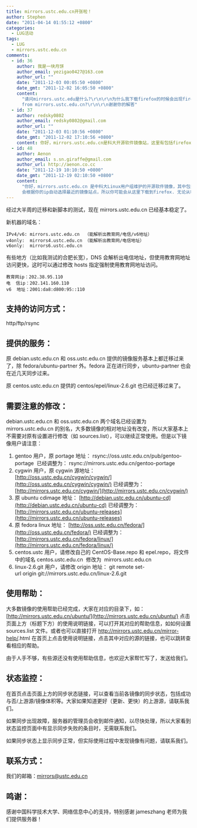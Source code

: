 ```yaml
---
title: mirrors.ustc.edu.cn开张啦！
author: Stephen
date: "2011-04-14 01:55:12 +0800"
categories:
  - LUG活动
tags:
  - LUG
  - mirrors.ustc.edu.cn
comments:
  - id: 36
    author: 我是一块月饼
    author_email: yezigao0427@163.com
    author_url: ""
    date: "2011-12-03 00:05:50 +0800"
    date_gmt: "2011-12-02 16:05:50 +0800"
    content:
      "请问mirrors.ustc.edu是什么?\r\n\r\n为什么我下载firefox的时候会出现firefox setup 8.0.1 exe.
      from mirrors.ustc.edu.cn?\r\n\r\n谢谢你的解答"
  - id: 37
    author: redsky0802
    author_email: redsky0802@gmail.com
    author_url: ""
    date: "2011-12-03 01:10:56 +0800"
    date_gmt: "2011-12-02 17:10:56 +0800"
    content: 你好，mirrors.ustc.edu.cn是科大开源软件镜像站，这里有包括firefox在内的大量开源软件的镜像。你下载firefox的时候，有可能会从多个镜像中选择一个最近或者最快的镜像站点下载。
  - id: 48
    author: Aenon
    author_email: s.sn.giraffe@gmail.com
    author_url: http://aenon.co.cc
    date: "2011-12-19 10:10:50 +0800"
    date_gmt: "2011-12-19 02:10:50 +0800"
    content:
      "你好，mirrors.ustc.edu.cn 是中科大Linux用户组维护的开源软件镜像，其中包括了 Mozilla 的软件源。\r\n\r\nFirefox
      会根据你的ip自动选择最近的镜像站点，所以你可能会从这里下载到firefox. 无论从哪个镜像下载，下载下来的文件内容是一样的。"
---
```


经过大半周的迁移和新脚本的测试，现在 mirrors.ustc.edu.cn 已经基本稳定了。

新机器的域名：

```
IPv4/v6: mirrors.ustc.edu.cn  （能解析出教育网/电信/v6地址）
v4only:  mirrors4.ustc.edu.cn （能解析出教育网/电信地址）
v6only:  mirrors6.ustc.edu.cn
```

有些地方（比如我测试的合肥长宽），DNS 会解析出电信地址，但使用教育网地址访问更快，这时可以通过修改 hosts 指定强制使用教育网地址访问。

```
教育网ip：202.38.95.110
电  信ip：202.141.160.110
v6  地址：2001:da8:d800:95::110
```

## 支持的访问方式：

http/ftp/rsync

## 提供的服务：

原 debian.ustc.edu.cn 和 oss.ustc.edu.cn 提供的镜像服务基本上都迁移过来了，除 fedora/ubuntu-partner 外。fedora 正在进行同步，ubuntu-partner 也会在近几天同步过来。

原 centos.ustc.edu.cn 提供的 centos/epel/linux-2.6.git 也已经迁移过来了。

## 需要注意的修改：

debian.ustc.edu.cn 和 oss.ustc.edu.cn 两个域名已经设置为 mirrors.ustc.edu.cn 的别名，大多数镜像的相对地址没有改变，所以大家基本上不需要对原有设置进行修改（如 sources.list），可以继续正常使用。但是以下镜像用户请注意：

1.  gentoo 用户，原 portage 地址： rsync://oss.ustc.edu.cn/pub/gentoo-portage  已经调整为： rsync://mirrors.ustc.edu.cn/gentoo-portage
1.  cygwin 用户，原 cygwin 源地址： [http://oss.ustc.edu.cn/cygwin/cygwin/](http://oss.ustc.edu.cn/cygwin/cygwin/) 已经调整为： [http://mirrors.ustc.edu.cn/cygwin/](http://mirrors.ustc.edu.cn/cygwin/)
1.  原 ubuntu cdimage 地址： [http://debian.ustc.edu.cn/ubuntu-cd](http://debian.ustc.edu.cn/ubuntu-cd) 已经调整为： [http://mirrors.ustc.edu.cn/ubuntu-releases](http://mirrors.ustc.edu.cn/ubuntu-releases)
1.  原 fedora linux 地址： [http://oss.ustc.edu.cn/fedora/](http://oss.ustc.edu.cn/fedora/) 已经调整为： [http://mirrors.ustc.edu.cn/fedora/linux/](http://mirrors.ustc.edu.cn/fedora/linux/)
1.  centos.ustc 用户，请修改自己的 CentOS-Base.repo 和 epel.repo，将文件中的域名 centos.ustc.edu.cn  修改为  mirrors.ustc.edu.cn
1.  linux-2.6.git 用户，请修改 origin 地址： git remote set-url origin git://mirrors.ustc.edu.cn/linux-2.6.git

## 使用帮助：

大多数镜像的使用帮助已经完成，大家在对应的目录下，如： [http://mirrors.ustc.edu.cn/ubuntu/](http://mirrors.ustc.edu.cn/ubuntu/) 点击页面上方（标题下方）的使用说明链接，可以打开其对应的帮助信息，如如何设置 sources.list 文件。或者也可以直接打开 http://mirrors.ustc.edu.cn/mirror-help/<archive-name>.html 在首页上点击使用说明链接，点击其中对应的源的链接，也可以跳转查看相应的帮助。

由于人手不够，有些源还没有使用帮助信息，也欢迎大家帮忙写了，发送给我们。

## 状态监控：

在首页点击页面上方的同步状态链接，可以查看当前各镜像的同步状态，包括成功与否/上游源/镜像体积等。大家如果知道更好（更新、更快）的上游源，请联系我们。

如果同步出现故障，服务器的管理员会收到邮件通知，以尽快处理，所以大家看到状态监控页面中有显示同步失败的条目时，无需联系我们。

如果同步状态上显示同步正常，但实际使用过程中发现镜像有问题，请联系我们。

## 联系方式：

我们的邮箱：mirrors@ustc.edu.cn

## 鸣谢：

感谢中国科学技术大学、网络信息中心的支持，特别感谢 jameszhang 老师为我们提供服务器！
